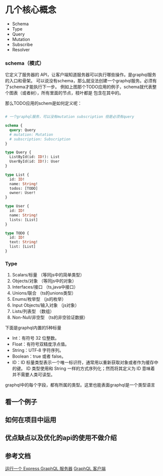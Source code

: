 # 几个核心概念
  * Schema
  * Type
  * Query
  * Mutation
  * Subscribe
  * Resolver

### schema（模式）

它定义了服务器的 API，让客户端知道服务器可以执行哪些操作。是graphql服务的入口和骨架。
可以说没有schema，那么就没法创建一个graphql服务。必须有了schema才能执行下一步。
例如上图那个TODO应用的例子，schema就代表整个图表（或者树），所有里面的节点，枝叶都是
包含在其中的。

那么TODO应用的schem是如何定义呢：

```graphql

# 一个graphql服务，可以没有mutation subscription 但是必须有query

schema {
  query: Query
  # mutation: Mutation
  # subscription: Subscription
}

type Query {
  ListById(id: ID!): List
  UserById(id: ID!): User
}

type List {
  id: ID!
  name: String!
  todos: [TODO]
  owner: User!
}

type User {
  id: ID!
  name: String!
  lists: [List]
}

type TODO {
  id: ID!
  text: String!
  list: [List]
}

```

### Type

1. Scalars/标量 （等同js中的简单类型）
2. Objects/对象 （等同js中的对象）
3. Interfaces/接口 （ts,java中接口）
4. Unions/联合 （ts的unions类型）
5. Enums/枚举型 （js的枚举）
6. Input Objects/输入对象 （js对象）
7. Lists/列表型 （数组）
8. Non-Null/非空型 （ts的非空验证数据）

下面是graphql内置的5种标量

* Int：有符号 32 位整数。
* Float：有符号双精度浮点值。
* String：UTF‐8 字符序列。
* Boolean：true 或者 false。
*  ID：ID 标量类型表示一个唯一标识符，通常用以重新获取对象或者作为缓存中的键。
ID 类型使用和 String 一样的方式序列化；然而将其定义为 ID 意味着并不需要人类可读型。

graphql中的每个字段，都有所属的类型。这里也能表面graphql是一个类型语言

## 看一个例子

## 如何在项目中运用

## 优点缺点以及优化的api的使用不做介绍

## 参考文档

[运行一个 Express GraphQL 服务器](https://graphql.cn/graphql-js/running-an-express-graphql-server/)
[GraphQL 客户端](https://graphql.cn/graphql-js/graphql-clients/)